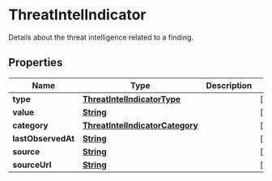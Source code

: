 

# ThreatIntelIndicator

Details about the threat intelligence related to a finding.

## Properties

| Name | Type | Description | Notes |
|------------ | ------------- | ------------- | -------------|
|**type** | [**ThreatIntelIndicatorType**](ThreatIntelIndicatorType.md) |  |  [optional] |
|**value** | [**String**](String.md) |  |  [optional] |
|**category** | [**ThreatIntelIndicatorCategory**](ThreatIntelIndicatorCategory.md) |  |  [optional] |
|**lastObservedAt** | [**String**](String.md) |  |  [optional] |
|**source** | [**String**](String.md) |  |  [optional] |
|**sourceUrl** | [**String**](String.md) |  |  [optional] |



